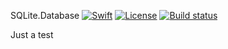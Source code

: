 SQLite.Database [![Swift](https://img.shields.io/badge/swift-4.2-green.svg?longCache=true&style=flat)](https://developer.apple.com/swift/)
[![License](https://img.shields.io/badge/license-MIT-green.svg?longCache=true&style=flat)](/LICENSE)
[![Build status](https://build.appcenter.ms/v0.1/apps/6ff9435e-c7d6-41f5-a8f2-ac91202ebdf2/branches/master/badge)](https://appcenter.ms)

Just a test

